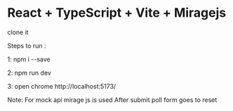 # React + TypeScript + Vite + Miragejs


clone it 

Steps to run :

1: npm i --save  

2: npm run dev

3: open chrome http://localhost:5173/

Note:
For mock api mirage js is used
After submit poll form goes to reset


